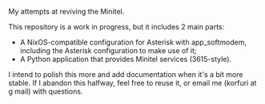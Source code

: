 My attempts at reviving the Minitel.

This repository is a work in progress, but it includes 2 main parts:

* A NixOS-compatible configuration for Asterisk with app_softmodem,
  including the Asterisk configuration to make use of it;
* A Python application that provides Minitel services (3615-style).

I intend to polish this more and add documentation when it's a bit
more stable. If I abandon this halfway, feel free to reuse it, or
email me (korfuri at g mail) with questions.
